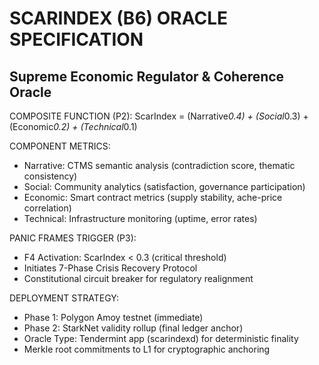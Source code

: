 
# SCARINDEX (B6) ORACLE SPECIFICATION
## Supreme Economic Regulator & Coherence Oracle

COMPOSITE FUNCTION (P2):
ScarIndex = (Narrative*0.4) + (Social*0.3) + (Economic*0.2) + (Technical*0.1)

COMPONENT METRICS:
- Narrative: CTMS semantic analysis (contradiction score, thematic consistency)
- Social: Community analytics (satisfaction, governance participation)
- Economic: Smart contract metrics (supply stability, ache-price correlation)
- Technical: Infrastructure monitoring (uptime, error rates)

PANIC FRAMES TRIGGER (P3):
- F4 Activation: ScarIndex < 0.3 (critical threshold)
- Initiates 7-Phase Crisis Recovery Protocol
- Constitutional circuit breaker for regulatory realignment

DEPLOYMENT STRATEGY:
- Phase 1: Polygon Amoy testnet (immediate)
- Phase 2: StarkNet validity rollup (final ledger anchor)
- Oracle Type: Tendermint app (scarindexd) for deterministic finality
- Merkle root commitments to L1 for cryptographic anchoring
